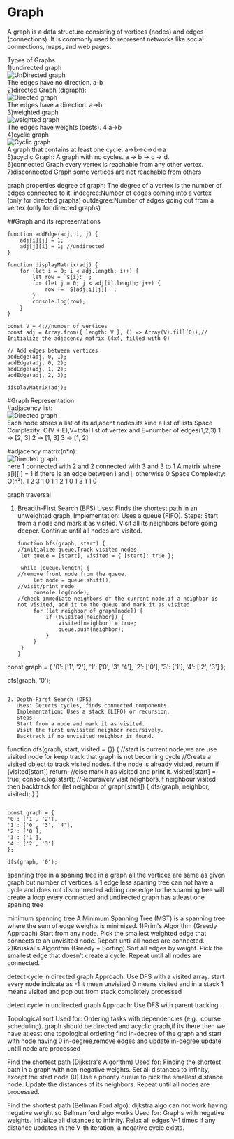# Graph

A graph is a data structure consisting of vertices (nodes) and edges (connections). It is commonly used to represent networks like social connections, maps, and web pages.

Types of Graphs<br>
1)undirected graph<br>
![UnDirected graph](./img/ud-graph.png) <br>
The edges have no direction.
a-b<br>
2)directed Graph (digraph):<br>
![Directed graph](./img/dg-graph.png) <br>
The edges have a direction.
a->b<br>
3)weighted graph<br>
![weighted graph](./img/wg-graph.png) <br>
The edges have weights (costs).
4
a->b<br>
4)cyclic graph<br>
![Cyclic graph](./img/cg-graph.png) <br>
A graph that contains at least one cycle.
a->b->c->d->a<br>
5)acyclic Graph:
A graph with no cycles.
a → b → c → d.<br>
6)connected Graph
every vertex is reachable from any other vertex.<br>
7)disconnected Graph
some vertices are not reachable from others

graph properties
degree of graph: The degree of a vertex is the number of edges connected to it.
indegree:Number of edges coming into a vertex (only for directed graphs)
outdegree:Number of edges going out from a vertex (only for directed graphs)

##Graph and its representations

```
function addEdge(adj, i, j) {
    adj[i][j] = 1;
    adj[j][i] = 1; //undirected
}

function displayMatrix(adj) {
    for (let i = 0; i < adj.length; i++) {
        let row = `${i}: `;
        for (let j = 0; j < adj[i].length; j++) {
            row += `${adj[i][j]} `;
        }
        console.log(row);
    }
}

const V = 4;//number of vertices
const adj = Array.from({ length: V }, () => Array(V).fill(0));// Initialize the adjacency matrix (4x4, filled with 0)

// Add edges between vertices
addEdge(adj, 0, 1);
addEdge(adj, 0, 2);
addEdge(adj, 1, 2);
addEdge(adj, 2, 3);

displayMatrix(adj);
```

#Graph Representation<br>
#adjacency list:<br>
![Directed graph](./img/al-graph.png) <br>
Each node stores a list of its adjacent nodes.its kind a list of lists
Space Complexity: O(V + E),V=total list of vertex and E=number of edges(1,2,3)
1 → [2, 3]
2 → [1, 3]
3 → [1, 2]

#adjacency matrix(n\*n):<br>
![Directed graph](./img/am-graph.png) <br>
here 1 connected with 2 and 2 connected with 3 and 3 to 1
A matrix where a[i][j] = 1 if there is an edge between i and j, otherwise 0
Space Complexity: O(n²).
1 2 3
1 0 1 1
2 1 0 1
3 1 1 0

graph traversal

1. Breadth-First Search (BFS)
   Uses: Finds the shortest path in an unweighted graph.
   Implementation: Uses a queue (FIFO).
   Steps:
   Start from a node and mark it as visited.
   Visit all its neighbors before going deeper.
   Continue until all nodes are visited.

   ```
   function bfs(graph, start) {
   //initialize queue,Track visited nodes
    let queue = [start], visited = { [start]: true };

    while (queue.length) {
   //remove front node from the queue.
        let node = queue.shift();
   //visit/print node
        console.log(node);
   //check immediate neighbors of the current node.if a neighbor is not visited, add it to the queue and mark it as visited.
        for (let neighbor of graph[node]) {
            if (!visited[neighbor]) {
                visited[neighbor] = true;
                queue.push(neighbor);
            }
        }
    }
   }
   ```

const graph = {
'0': ['1', '2'],
'1': ['0', '3', '4'],
'2': ['0'],
'3': ['1'],
'4': ['2', '3']
};

bfs(graph, '0');

```

2. Depth-First Search (DFS)
   Uses: Detects cycles, finds connected components.
   Implementation: Uses a stack (LIFO) or recursion.
   Steps:
   Start from a node and mark it as visited.
   Visit the first unvisited neighbor recursively.
   Backtrack if no unvisited neighbor is found.
```

function dfs(graph, start, visited = {}) {
//start is current node,we are use visited node for keep track that graph is not becoming cycle
//Create a visited object to track visited nodes.If the node is already visited, return
if (visited[start]) return;
//else mark it as visited and print it.
visited[start] = true;
console.log(start);
//Recursively visit neighbors,if neighbour visited then backtrack
for (let neighbor of graph[start]) {
dfs(graph, neighbor, visited);
}
}

```

const graph = {
'0': ['1', '2'],
'1': ['0', '3', '4'],
'2': ['0'],
'3': ['1'],
'4': ['2', '3']
};

dfs(graph, '0');

```

spanning tree
in a spaning tree in a graph all the vertices are same as given graph but number of vertices is 1 edge less
spaning tree can not have a cycle and does not disconnected
adding one edge to the spanning tree will create a loop
every connected and undirected graph has atleast one spaning tree

minimum spanning tree
A Minimum Spanning Tree (MST) is a spanning tree where the sum of edge weights is minimized.
1)Prim's Algorithm (Greedy Approach)
Start from any node.
Pick the smallest weighted edge that connects to an unvisited node.
Repeat until all nodes are connected.
2)Kruskal's Algorithm (Greedy + Sorting)
Sort all edges by weight.
Pick the smallest edge that doesn’t create a cycle.
Repeat until all nodes are connected.

detect cycle in directed graph
Approach: Use DFS with a visited array.
start every node indicate as -1 it mean unvisited
0 means visited and in a stack
1 means visited and pop out from stack,completely processed

detect cycle in undirected graph
Approach: Use DFS with parent tracking.

Topological sort
Used for: Ordering tasks with dependencies (e.g., course scheduling).
graph should be directed and acyclic graph,if its there then we have atleast one topological ordering
find in-degree of the graph and start with node having 0 in-degree,remove edges and update in-degree,update untill node are processed

Find the shortest path (Dijkstra's Algorithm)
Used for: Finding the shortest path in a graph with non-negative weights.
Set all distances to infinity, except the start node (0)
Use a priority queue to pick the smallest distance node.
Update the distances of its neighbors.
Repeat until all nodes are processed.

Find the shortest path (Bellman Ford algo):
dijkstra algo can not work having negative weight so Bellman ford algo works
Used for: Graphs with negative weights.
Initialize all distances to infinity.
Relax all edges V-1 times
If any distance updates in the V-th iteration, a negative cycle exists.

```

```
